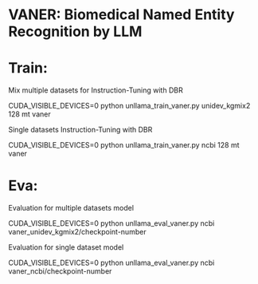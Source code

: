 
# VANER: Biomedical Named Entity Recognition by LLM



# Train:

Mix multiple datasets for Instruction-Tuning with DBR

CUDA_VISIBLE_DEVICES=0 python unllama_train_vaner.py unidev_kgmix2 128 mt vaner

Single datasets Instruction-Tuning with DBR

CUDA_VISIBLE_DEVICES=0 python unllama_train_vaner.py ncbi 128 mt vaner




# Eva:

Evaluation for multiple datasets model

CUDA_VISIBLE_DEVICES=0 python unllama_eval_vaner.py ncbi vaner_unidev_kgmix2/checkpoint-number

Evaluation for single dataset model

CUDA_VISIBLE_DEVICES=0 python unllama_eval_vaner.py ncbi vaner_ncbi/checkpoint-number
